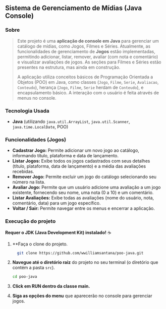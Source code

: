 ## Sistema de Gerenciamento de Mídias (Java Console)


### Sobre

> Este projeto é uma **aplicação de console em Java** para gerenciar um catálogo de mídias, como Jogos, Filmes e Séries. Atualmente, as funcionalidades de gerenciamento de **Jogos** estão implementadas, permitindo adicionar, listar, remover, avaliar (com nota e comentário) e visualizar avaliações de jogos. As seções para Filmes e Séries estão presentes na estrutura, mas ainda em construção.
>
> A aplicação utiliza conceitos básicos de Programação Orientada a Objetos (POO) em Java, como classes (`Jogo`, `Filme`, `Serie`, `Avaliacao`, `Conteudo`), herança (`Jogo`, `Filme`, `Serie` herdam de `Conteudo`), e encapsulamento básico. A interação com o usuário é feita através de menus no console.


### Tecnologia Usada

* **Java** (utilizando `java.util.ArrayList`, `java.util.Scanner`, `java.time.LocalDate`, POO)


### Funcionalidades (Jogos)

* **Cadastrar Jogo:** Permite adicionar um novo jogo ao catálogo, informando título, plataforma e data de lançamento.
* **Listar Jogos:** Exibe todos os jogos cadastrados com seus detalhes (título, plataforma, data de lançamento) e a média das avaliações recebidas.
* **Remover Jogo:** Permite excluir um jogo do catálogo selecionando seu número na lista.
* **Avaliar Jogo:** Permite que um usuário adicione uma avaliação a um jogo existente, fornecendo seu nome, uma nota (0 a 10) e um comentário.
* **Listar Avaliações:** Exibe todas as avaliações (nome do usuário, nota, comentário, data) para um jogo específico.
* **Voltar / Sair:** Permite navegar entre os menus e encerrar a aplicação.


### Execução do projeto

**Requer o JDK (Java Development Kit) instalado!** ☕

1. **Faça o clone do projeto.
    ```bash
      git clone https://github.com/wwilliamsantana/poo-java.git
    ```

2.  **Navegue até o diretório raiz** do projeto no seu terminal (o diretório que contém a pasta `src`).
    ```bash
    cd poo-java
    ```
3.  **Click em RUN dentro da classe main.**
    
4.  **Siga as opções do menu** que aparecerão no console para gerenciar jogos.
